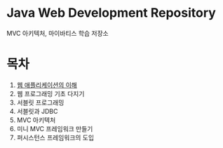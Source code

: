 # Java Web Development Repository
MVC 아키텍처, 마이바티스 학습 저장소
</br>
# 목차
01. [웹 애플리케이션의 이해](https://github.com/LeeSM0518/MVC/tree/master/src/understanding_web_applications)
02. 웹 프로그래밍 기초 다지기
03. 서블릿 프로그래밍
04. 서블릿과 JDBC
05. MVC 아키텍처
06. 미니 MVC 프레임워크 만들기
07. 퍼시스턴스 프레임워크의 도입
